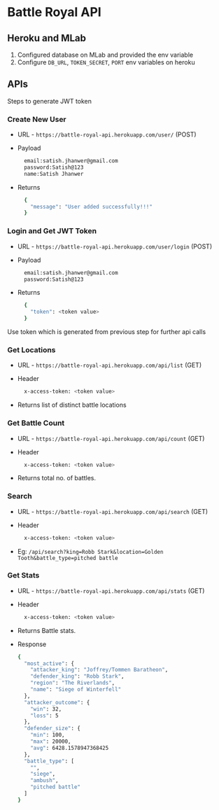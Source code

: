 # Battle Royal API

## Heroku and MLab

1. Configured database on MLab and provided the env variable
2. Configure `DB_URL`, `TOKEN_SECRET`, `PORT` env variables on heroku

## APIs

Steps to generate JWT token

### Create New User

- URL - `https://battle-royal-api.herokuapp.com/user/` (POST)
- Payload

  ```bash
    email:satish.jhanwer@gmail.com
    password:Satish@123
    name:Satish Jhanwer
  ```

- Returns

  ```bash
    {
      "message": "User added successfully!!!"
    }
  ```

### Login and Get JWT Token

- URL - `https://battle-royal-api.herokuapp.com/user/login` (POST)
- Payload

  ```bash
    email:satish.jhanwer@gmail.com
    password:Satish@123
  ```

- Returns

  ```bash
    {
      "token": <token value>
    }
  ```

Use token which is generated from previous step for further api calls

### Get Locations

- URL - `https://battle-royal-api.herokuapp.com/api/list` (GET)
- Header

  ```bash
    x-access-token: <token value>
  ```

- Returns list of distinct battle locations

### Get Battle Count

- URL - `https://battle-royal-api.herokuapp.com/api/count` (GET)
- Header

  ```bash
    x-access-token: <token value>
  ```

- Returns total no. of battles.

### Search

- URL - `https://battle-royal-api.herokuapp.com/api/search` (GET)
- Header

  ```bash
    x-access-token: <token value>
  ```

- Eg: `/api/search?king=Robb Stark&location=Golden Tooth&battle_type=pitched battle`

### Get Stats

- URL - `https://battle-royal-api.herokuapp.com/api/stats` (GET)
- Header

  ```bash
    x-access-token: <token value>
  ```

- Returns Battle stats.
- Response

  ```bash
  {
    "most_active": {
      "attacker_king": "Joffrey/Tommen Baratheon",
      "defender_king": "Robb Stark",
      "region": "The Riverlands",
      "name": "Siege of Winterfell"
    },
    "attacker_outcome": {
      "win": 32,
      "loss": 5
    },
    "defender_size": {
      "min": 100,
      "max": 20000,
      "avg": 6428.1578947368425
    },
    "battle_type": [
      "",
      "siege",
      "ambush",
      "pitched battle"
    ]
  }
  ```
